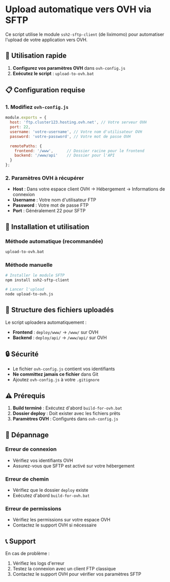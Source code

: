 # Upload automatique vers OVH via SFTP

Ce script utilise le module `ssh2-sftp-client` (de liximomo) pour automatiser l'upload de votre application vers OVH.

## 🚀 Utilisation rapide

1. **Configurez vos paramètres OVH** dans `ovh-config.js`
2. **Exécutez le script** : `upload-to-ovh.bat`

## 📋 Configuration requise

### 1. Modifiez `ovh-config.js`

```javascript
module.exports = {
  host: 'ftp.cluster123.hosting.ovh.net', // Votre serveur OVH
  port: 22,
  username: 'votre-username', // Votre nom d'utilisateur OVH
  password: 'votre-password', // Votre mot de passe OVH
  
  remotePaths: {
    frontend: '/www',      // Dossier racine pour le frontend
    backend: '/www/api'    // Dossier pour l'API
  }
};
```

### 2. Paramètres OVH à récupérer

- **Host** : Dans votre espace client OVH → Hébergement → Informations de connexion
- **Username** : Votre nom d'utilisateur FTP
- **Password** : Votre mot de passe FTP
- **Port** : Généralement 22 pour SFTP

## 🔧 Installation et utilisation

### Méthode automatique (recommandée)
```bash
upload-to-ovh.bat
```

### Méthode manuelle
```bash
# Installer le module SFTP
npm install ssh2-sftp-client

# Lancer l'upload
node upload-to-ovh.js
```

## 📁 Structure des fichiers uploadés

Le script uploadera automatiquement :

- **Frontend** : `deploy/www/` → `/www/` sur OVH
- **Backend** : `deploy/api/` → `/www/api/` sur OVH

## 🔒 Sécurité

- Le fichier `ovh-config.js` contient vos identifiants
- **Ne committez jamais ce fichier** dans Git
- Ajoutez `ovh-config.js` à votre `.gitignore`

## ⚠️ Prérequis

1. **Build terminé** : Exécutez d'abord `build-for-ovh.bat`
2. **Dossier deploy** : Doit exister avec les fichiers prêts
3. **Paramètres OVH** : Configurés dans `ovh-config.js`

## 🐛 Dépannage

### Erreur de connexion
- Vérifiez vos identifiants OVH
- Assurez-vous que SFTP est activé sur votre hébergement

### Erreur de chemin
- Vérifiez que le dossier `deploy` existe
- Exécutez d'abord `build-for-ovh.bat`

### Erreur de permissions
- Vérifiez les permissions sur votre espace OVH
- Contactez le support OVH si nécessaire

## 📞 Support

En cas de problème :
1. Vérifiez les logs d'erreur
2. Testez la connexion avec un client FTP classique
3. Contactez le support OVH pour vérifier vos paramètres SFTP
